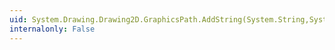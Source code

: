 ```yaml
---
uid: System.Drawing.Drawing2D.GraphicsPath.AddString(System.String,System.Drawing.FontFamily,System.Int32,System.Single,System.Drawing.RectangleF,System.Drawing.StringFormat)
internalonly: False
---
```

